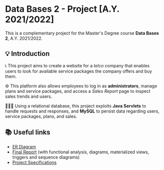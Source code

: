# Data Bases 2 - Project [A.Y. 2021/2022]
This is a complementary project for the Master's Degree course **Data Bases 2**, A.Y. 2021/2022.

## 💡 Introduction

📞 This project aims to create a website for a *telco* company that enables users to look for available service packages the company offers and buy them.

⚙️ This platform also allows employees to log in as **administrators**, manage plans and service packages, and access a *Sales Report* page to inspect sales trends and users.

👨🏼‍💻 Using a relational database, this project exploits **Java Servlets** to handle requests and responses, and **MySQL** to persist data regarding users, service packages, plans, and sales. 

## 📚 Useful links
- [ER Diagram](https://github.com/priscia99/databases-2-project/blob/master/Deliverables/DB2_ERv1.pdf)
- [Final Report](https://github.com/priscia99/databases-2-project/blob/master/Deliverables/Report/Report.pdf) (with functional analysis, diagrams, materialized views, triggers and sequence diagrams)
- [Project Specifications](https://github.com/priscia99/databases-2-project/blob/master/Deliverables/NEW_DB2-develproject-21-22-finalAfterComments-v2-published.pdf)


